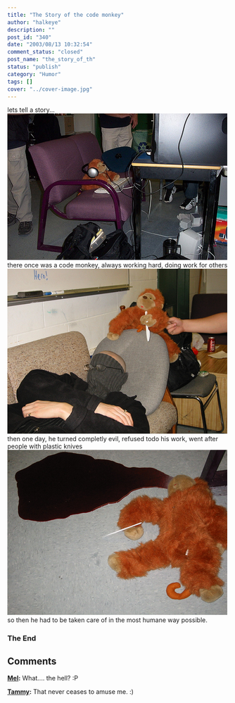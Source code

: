 ```yaml
---
title: "The Story of the code monkey"
author: "halkeye"
description: ""
post_id: "340"
date: "2003/08/13 10:32:54"
comment_status: "closed"
post_name: "the_story_of_th"
status: "publish"
category: "Humor"
tags: []
cover: "../cover-image.jpg"
---
```


lets tell a story...
![](4202463656_140e4aa651.jpg)
there once was a code monkey,
always working hard, doing work for others
![](4202464026_2bc3ee4381.jpg)
then one day, he turned completly evil,
refused todo his work, went after people with plastic knives
![](4201706163_1b67517208.jpg)
so then he had to be taken care of in the most humane way possible.


### The End

## Comments

**[Mel](#66 "2003-08-14 13:57:09"):** What.... the hell? :P

**[Tammy](#67 "2003-08-16 01:35:53"):** That never ceases to amuse me. :)


